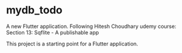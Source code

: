 # mydb_todo

A new Flutter application.
Following Hitesh Choudhary udemy course: 
Section 13: Sqflite - A publishable
app


This project is a starting point for a Flutter application.


